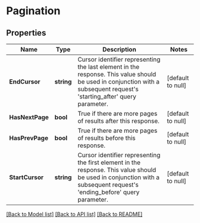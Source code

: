 # Pagination

## Properties
Name | Type | Description | Notes
------------ | ------------- | ------------- | -------------
**EndCursor** | **string** | Cursor identifier representing the last element in the response. This value should be used in conjunction with a subsequent request&#39;s &#39;starting_after&#39; query parameter. | [default to null]
**HasNextPage** | **bool** | True if there are more pages of results after this response. | [default to null]
**HasPrevPage** | **bool** | True if there are more pages of results before this response. | [default to null]
**StartCursor** | **string** | Cursor identifier representing the first element in the response. This value should be used in conjunction with a subsequent request&#39;s &#39;ending_before&#39; query parameter. | [default to null]

[[Back to Model list]](../README.md#documentation-for-models) [[Back to API list]](../README.md#documentation-for-api-endpoints) [[Back to README]](../README.md)


